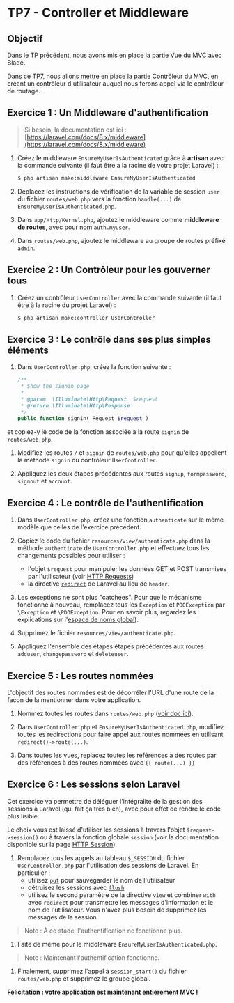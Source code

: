 TP7 - Controller et Middleware
==============================

Objectif
--------

Dans le TP précédent, nous avons mis en place la partie Vue du MVC avec Blade.

Dans ce TP7, nous allons mettre en place la partie Contrôleur du MVC, en créant un contrôleur d'utilisateur auquel nous ferons appel via le contrôleur de routage.


Exercice 1 : Un Middleware d'authentification
---------------------------------------------

> Si besoin, la documentation est ici : [https://laravel.com/docs/8.x/middleware](https://laravel.com/docs/8.x/middleware)

1. Créez le middleware `EnsureMyUserIsAuthenticated` grâce à **artisan** avec la commande suivante (il faut être à la racine de votre projet Laravel) :
	```sh
	$ php artisan make:middleware EnsureMyUserIsAuthenticated
	```

1. Déplacez les instructions de vérification de la variable de session `user` du fichier `routes/web.php` vers la fonction `handle(...)` de `EnsureMyUserIsAuthenticated.php`.

1. Dans `app/Http/Kernel.php`, ajoutez le middleware comme **middleware de routes**, avec pour nom `auth.myuser`.

1. Dans `routes/web.php`, ajoutez le middleware au groupe de routes préfixé `admin`.


Exercice 2 : Un Contrôleur pour les gouverner tous
--------------------------------------------------

1. Créez un contrôleur `UserController` avec la commande suivante (il faut être à la racine du projet Laravel) :
	```sh
	$ php artisan make:controller UserController
	```


Exercice 3 : Le contrôle dans ses plus simples éléments
-------------------------------------------------------

1. Dans `UserController.php`, créez la fonction suivante :
	```php
	/**
	 * Show the signin page
	 *
	 * @param  \Illuminate\Http\Request  $request
	 * @return \Illuminate\Http\Response
	 */
	public function signin( Request $request )
	```
et copiez-y le code de la fonction associée à la route `signin` de `routes/web.php`.

1. Modifiez les routes `/` et `signin` de `routes/web.php` pour qu'elles appellent la méthode `signin` du contrôleur `UserController`.

1. Appliquez les deux étapes précédentes aux routes `signup`, `formpassword`, `signout` et `account`.


Exercice 4 : Le contrôle de l'authentification
----------------------------------------------

1. Dans `UserController.php`, créez une fonction `authenticate` sur le même modèle que celles de l'exercice précédent.

1. Copiez le code du fichier `resources/view/authenticate.php` dans la méthode `authenticate` de `UserController.php` et effectuez tous les changements possibles pour utiliser :
	- l'objet `$request` pour manipuler les données GET et POST transmises par l'utilisateur (voir [HTTP Requests](https://laravel.com/docs/8.x/requests))
	- la directive [`redirect`](https://laravel.com/docs/8.x/routing#redirect-routes) de Laravel au lieu de `header`.

1. Les exceptions ne sont plus "catchées". Pour que le mécanisme fonctionne à nouveau, remplacez tous les `Exception` et `PDOException` par `\Exception` et `\PDOException`. Pour en savoir plus, regardez les explications sur l'[espace de noms global](https://www.php.net/manual/fr/language.namespaces.global.php)).

1. Supprimez le fichier `resources/view/authenticate.php`.

1. Appliquez l'ensemble des étapes étapes précédentes aux routes `adduser`, `changepassword` et `deleteuser`.


Exercice 5 : Les routes nommées
-------------------------------

L'objectif des routes nommées est de décorréler l'URL d'une route de la façon de la mentionner dans votre application.

1. Nommez toutes les routes dans `routes/web.php` ([voir doc ici](https://laravel.com/docs/8.x/routing#named-routes)).

1. Dans `UserController.php` et `EnsureMyUserIsAuthenticated.php`, modifiez toutes les redirections pour faire appel aux routes nommées en utilisant `redirect()->route(...)`.

1. Dans toutes les vues, replacez toutes les références à des routes par des références à des routes nommées avec `{{ route(...) }}`


Exercice 6 : Les sessions selon Laravel
---------------------------------------

Cet exercice va permettre de déléguer l'intégralité de la gestion des sessions à Laravel (qui fait ça très bien), avec pour effet de rendre le code plus lisible.

Le choix vous est laissé d'utiliser les sessions à travers l'objet `$request->session()` ou à travers la fonction globale `session` (voir la documentation disponible sur la page [HTTP Session](https://laravel.com/docs/8.x/session)).

1. Remplacez tous les appels au tableau `$_SESSION` du fichier `UserController.php` par l'utilisation des sessions de Laravel. En particulier :
	- utilisez [`put`](https://laravel.com/docs/8.x/session#storing-data) pour sauvegarder le nom de l'utilisateur
	- détruisez les sessions avec [`flush`](https://laravel.com/docs/8.x/session#deleting-data)
	- utilisez le second paramètre de la directive `view` et combiner `with` avec `redirect` pour transmettre les messages d'information et le nom de l'utilisateur. Vous n'avez plus besoin de supprimez les messages de la session.

> Note : À ce stade, l'authentification ne fonctionne plus.

1. Faite de même pour le middleware `EnsureMyUserIsAuthenticated.php`.

> Note : Maintenant l'authentification fonctionne.

1. Finalement, supprimez l'appel à `session_start()` du fichier `routes/web.php` et supprimez le groupe global.


**Félicitation : votre application est maintenant entièrement MVC !**
